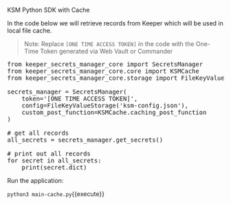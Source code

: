 KSM Python SDK with Cache

In the code below we will retrieve records from Keeper which will be used in local file cache.

> Note: Replace `[ONE TIME ACCESS TOKEN]` in the code with the One-Time Token generated via Web Vault or Commander


<pre class="file" data-filename="main-cache.py" data-target="replace">
from keeper_secrets_manager_core import SecretsManager
from keeper_secrets_manager_core.core import KSMCache
from keeper_secrets_manager_core.storage import FileKeyValueStorage

secrets_manager = SecretsManager(
    token='[ONE TIME ACCESS TOKEN]',
    config=FileKeyValueStorage('ksm-config.json'),
    custom_post_function=KSMCache.caching_post_function
)

# get all records
all_secrets = secrets_manager.get_secrets()

# print out all records
for secret in all_secrets:
    print(secret.dict)
</pre>

Run the application:

`python3 main-cache.py`{{execute}}
